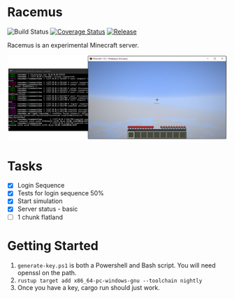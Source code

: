 # Racemus

![Build Status](https://img.shields.io/github/workflow/status/jcdickinson/racemus/Continuous%20Integration)
[![Coverage Status](https://coveralls.io/repos/github/jcdickinson/racemus/badge.svg?branch=master)](https://coveralls.io/github/jcdickinson/racemus?branch=master)
[![Release](https://img.shields.io/github/v/release/jcdickinson/racemus?include_prereleases&sort=semver)](https://github.com/jcdickinson/racemus/releases/)

Racemus is an experimental Minecraft server.

![Screenshot](.github/attachments/screenshot.png)

# Tasks

- [x] Login Sequence
- [x] Tests for login sequence 50%
- [x] Start simulation
- [x] Server status - basic
- [ ] 1 chunk flatland

# Getting Started

1. `generate-key.ps1` is both a Powershell and Bash script. You will need
   openssl on the path.
2. `rustup target add x86_64-pc-windows-gnu --toolchain nightly`
3. Once you have a key, cargo run should just work.
